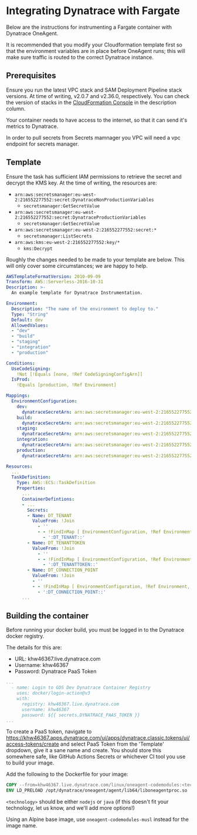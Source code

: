 # Integrating Dynatrace with Fargate

Below are the instructions for instrumenting a Fargate container with Dynatrace OneAgent.

It is recommended that you modify your Cloudformation template first so that the environment variables are in place before OneAgent runs; this will make sure traffic is routed to the correct Dynatrace instance.

## Prerequisites

Ensure you run the latest VPC stack and SAM Deployment Pipeline stack versions. At time of writing, v2.0.7 and v2.36.0, respectively. You can check the version of stacks in the [CloudFormation Console](https://eu-west-2.console.aws.amazon.com/cloudformation/home?region=eu-west-2#/stacks) in the description column.

Your container needs to have access to the internet, so that it can send it's metrics to Dynatrace.

In order to pull secrets from Secrets mamnager you VPC will need a vpc endpoint for secrets manager.

## Template

Ensure the task has sufficient IAM permissions to retrieve the secret and decrypt the KMS key. At the time of writing, the resources are:

- `arn:aws:secretsmanager:eu-west-2:216552277552:secret:DynatraceNonProductionVariables`
  - `secretsmanager:GetSecretValue`
- `arn:aws:secretsmanager:eu-west-2:216552277552:secret:DynatraceProductionVariables`
  - `secretsmanager:GetSecretValue`
- `arn:aws:secretsmanager:eu-west-2:216552277552:secret:*`
  - `secretsmanager:ListSecrets`
- `arn:aws:kms:eu-west-2:216552277552:key/*`
  - `kms:Decrypt`

Roughly the changes needed to be made to your template are below. This will only cover some circumstances; we are happy to help.

```yaml
AWSTemplateFormatVersion: 2010-09-09
Transform: AWS::Serverless-2016-10-31
Description: >-
  An example template for Dynatrace Instrumentation.

Environment:
  Description: "The name of the environment to deploy to."
  Type: "String"
  Default: dev
  AllowedValues:
  - "dev"
  - "build"
  - "staging"
  - "integration"
  - "production"

Conditions:
  UseCodeSigning:
    !Not [!Equals [none, !Ref CodeSigningConfigArn]]
  IsProd:
    !Equals [production, !Ref Environment]

Mappings:
  EnvironmentConfiguration:
    dev:
      dynatraceSecretArn: arn:aws:secretsmanager:eu-west-2:216552277552:secret:DynatraceNonProductionVariables
    build:
      dynatraceSecretArn: arn:aws:secretsmanager:eu-west-2:216552277552:secret:DynatraceNonProductionVariables
    staging:
      dynatraceSecretArn: arn:aws:secretsmanager:eu-west-2:216552277552:secret:DynatraceNonProductionVariables
    integration:
      dynatraceSecretArn: arn:aws:secretsmanager:eu-west-2:216552277552:secret:DynatraceNonProductionVariables
    production:
      dynatraceSecretArn: arn:aws:secretsmanager:eu-west-2:216552277552:secret:DynatraceProductionVariables      

Resources:
  ...
  TaskDefinition:
    Type: AWS::ECS::TaskDefinition
    Properties:
      ...
      ContainerDefintions:
      - ...
        Secrets:
        - Name: DT_TENANT
          ValueFrom: !Join
            - ''
            - - !FindInMap [ EnvironmentConfiguration, !Ref Environment, dynatraceSecretArn ]
              - ':DT_TENANT::'
        - Name: DT_TENANTTOKEN
          ValueFrom: !Join
            - ''
            - - !FindInMap [ EnvironmentConfiguration, !Ref Environment, dynatraceSecretArn ]
              - ':DT_TENANTTOKEN::'
        - Name: DT_CONNECTION_POINT
          ValueFrom: !Join
          - ''
          - - !FindInMap [ EnvironmentConfiguration, !Ref Environment, dynatraceSecretArn ]
            - ':DT_CONNECTION_POINT::'
      ...
```

## Building the container

Before running your docker build, you must be logged in to the Dynatrace docker registry.

The details for this are:

- URL: khw46367.live.dynatrace.com
- Username: khw46367
- Password: Dynatrace PaaS Token

```yaml
...
  - name: Login to GDS Dev Dynatrace Container Registry
    uses: docker/login-action@v3
    with:
      registry: khw46367.live.dynatrace.com
      username: khw46367
      password: ${{ secrets.DYNATRACE_PAAS_TOKEN }}
...
```

To create a PaaS token, navigate to <https://khw46367.apps.dynatrace.com/ui/apps/dynatrace.classic.tokens/ui/access-tokens/create> and select PaaS Token from the 'Template' dropdown, give it a sane name and create. You should store this somewhere safe, like GitHub Actions Secrets or whichever CI tool you use to build your image.

Add the following to the Dockerfile for your image:

```Dockerfile
COPY --from=khw46367.live.dynatrace.com/linux/oneagent-codemodules:<technology> / /
ENV LD_PRELOAD /opt/dynatrace/oneagent/agent/lib64/liboneagentproc.so
```

`<technology>` should be either `nodejs` or `java` (if this doesn't fit your technology, let us know, and we'll add more options!)

Using an Alpine base image, use `oneagent-codemodules-musl` instead for the image name.
